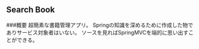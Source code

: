 ## Search Book
###概要
超簡素な書籍管理アプリ。
Springの知識を深めるために作成した物でありサービス対象者はいない。
ソースを見ればSpringMVCを端的に思い出すことができる。
